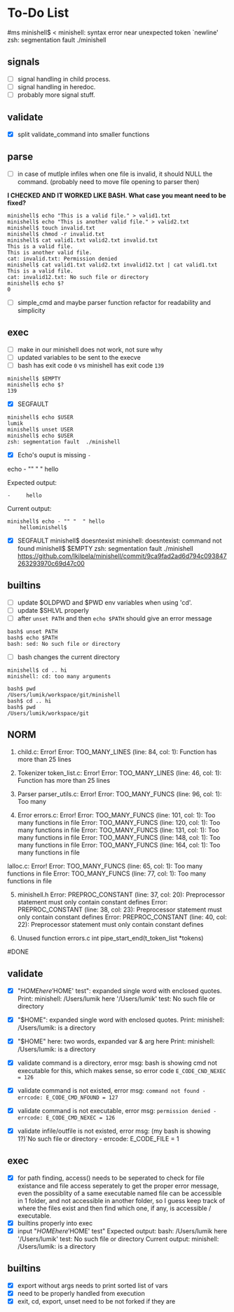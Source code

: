 # To-Do List

#ms
minishell$ <
minishell: syntax error near unexpected token `newline'
zsh: segmentation fault  ./minishell

## signals
- [ ] signal handling in child process.
- [ ] signal handling in heredoc.
- [ ] probably more signal stuff.

## validate
- [x] split validate_command into smaller functions

## parse
- [ ] in case of mutlple infiles when one file is invalid, it should NULL the command. (probably need to move file opening to parser then)

**I CHECKED AND IT WORKED LIKE BASH. What case you meant need to be fixed?**
```
minishell$ echo "This is a valid file." > valid1.txt
minishell$ echo "This is another valid file." > valid2.txt
minishell$ touch invalid.txt
minishell$ chmod -r invalid.txt
minishell$ cat valid1.txt valid2.txt invalid.txt
This is a valid file.
This is another valid file.
cat: invalid.txt: Permission denied
minishell$ cat valid1.txt valid2.txt invalid12.txt | cat valid1.txt
This is a valid file.
cat: invalid12.txt: No such file or directory
minishell$ echo $?
0
```

- [ ] simple_cmd and maybe parser function refactor for readability and simplicity

## exec
- [ ] make in our minishell does not work, not sure why
- [ ] updated variables to be sent to the execve
- [ ] bash has exit code `0` vs minishell has exit code `139`
```
minishell$ $EMPTY
minishell$ echo $?
139
```
- [x] SEGFAULT
```
minishell$ echo $USER
lumik
minishell$ unset USER
minishell$ echo $USER
zsh: segmentation fault  ./minishell
```

- [x] Echo's ouput is missing `-`

echo - "" "  " hello

Expected output: 
```
-     hello
```

Current output:
```
minishell$ echo - "" "  " hello
    hellominishell$ 
```

- [x] SEGFAULT
minishell$ doesntexist
minishell: doesntexist: command not found
minishell$ $EMPTY
zsh: segmentation fault  ./minishell
https://github.com/lkilpela/minishell/commit/9ca9fad2ad6d794c093847263293970c69d47c00

## builtins
- [ ] update $OLDPWD and $PWD env variables when using 'cd'.
- [ ] update $SHLVL properly
- [ ] after `unset PATH` and then `echo $PATH` should give an error message
```
bash$ unset PATH
bash$ echo $PATH
bash: sed: No such file or directory
```

- [ ] bash changes the current directory 
```
minishell$ cd .. hi
minishell: cd: too many arguments
```
```
bash$ pwd
/Users/lumik/workspace/git/minishell
bash$ cd .. hi
bash$ pwd
/Users/lumik/workspace/git
```


## NORM


1. child.c: Error!
Error: TOO_MANY_LINES       (line:  84, col:   1):      Function has more than 25 lines

2. Tokenizer
token_list.c: Error!
Error: TOO_MANY_LINES       (line:  46, col:   1):      Function has more than 25 lines

3. Parser
parser_utils.c: Error!
Error: TOO_MANY_FUNCS       (line:  96, col:   1):      Too many 

4. Error
errors.c: Error!
Error: TOO_MANY_FUNCS       (line: 101, col:   1):      Too many functions in file
Error: TOO_MANY_FUNCS       (line: 120, col:   1):      Too many functions in file
Error: TOO_MANY_FUNCS       (line: 131, col:   1):      Too many functions in file
Error: TOO_MANY_FUNCS       (line: 148, col:   1):      Too many functions in file
Error: TOO_MANY_FUNCS       (line: 164, col:   1):      Too many functions in file

lalloc.c: Error!
Error: TOO_MANY_FUNCS       (line:  65, col:   1):      Too many functions in file
Error: TOO_MANY_FUNCS       (line:  77, col:   1):      Too many functions in file

5. minishell.h
Error: PREPROC_CONSTANT     (line:  37, col:  20):      Preprocessor statement must only contain constant defines
Error: PREPROC_CONSTANT     (line:  38, col:  23):      Preprocessor statement must only contain constant defines
Error: PREPROC_CONSTANT     (line:  40, col:  22):      Preprocessor statement must only contain constant defines

6. Unused function
errors.c
int	pipe_start_end(t_token_list *tokens)

#DONE

## validate

- [x] "$HOME here '$HOME' test": expanded single word with enclosed quotes. Print: minishell: /Users/lumik here '/Users/lumik' test: No such file or directory

- [x] "$HOME": expanded single word with enclosed quotes.
Print: minishell: /Users/lumik: is a directory

- [x] "$HOME" here: two words, expanded var & arg here
Print: minishell: /Users/lumik: is a directory

- [x] validate command is a directory, error msg: bash is showing cmd not executable for this, which makes sense, so error code `E_CODE_CND_NEXEC = 126`
- [x] validate command is not existed, error msg: `command not found - errcode: E_CODE_CMD_NFOUND = 127`
- [x] validate command is not executable, error msg: `permission denied - errcode: E_CODE_CMD_NEXEC = 126`
- [x] validate infile/outfile is not existed, error msg: (my bash is showing 1?)`No such file or directory - errcode: E_CODE_FILE = 1

## exec
- [x] for path finding, access() needs to be seperated to check for file existance and file access seperately to get the proper error message, even the possiblity of a same executable named file can be accessible in 1 folder, and not accessible in another folder, so I guess keep track of where the files exist and then find which one, if any, is accessible / executable.
- [x] builtins properly into exec
- [x] input "$HOME here '$HOME' test"
Expected output:
bash: /Users/lumik here '/Users/lumik' test: No such file or directory
Current output:
minishell: /Users/lumik: is a directory

## builtins
- [x] export without args needs to print sorted list of vars
- [x] need to be properly handled from execution
- [x] exit, cd, export, unset need to be not forked if they are 